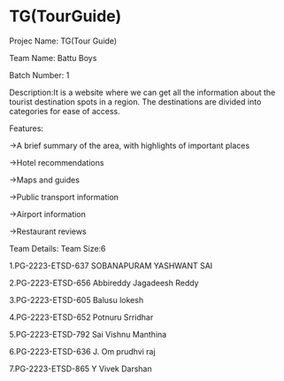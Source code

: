 # TG(TourGuide)
Projec Name: TG(Tour Guide)

Team Name: Battu Boys

Batch Number: 1

Description:It is a website where we can get all the information about the tourist destination spots in a region.
The destinations are divided into categories for ease of access.

Features:

->A brief summary of the area, with highlights of important places

->Hotel recommendations

->Maps and guides

->Public transport information

->Airport information

->Restaurant reviews

Team Details:
Team Size:6

1.PG-2223-ETSD-637
  SOBANAPURAM YASHWANT SAI

2.PG-2223-ETSD-656
  Abbireddy Jagadeesh Reddy 

3.PG-2223-ETSD-605
  Balusu lokesh

4.PG-2223-ETSD-652
  Potnuru Srridhar

5.PG-2223-ETSD-792
  Sai Vishnu Manthina

6.PG-2223-ETSD-636
  J. Om prudhvi raj
  
7.PG-2223-ETSD-865
  Y Vivek Darshan

